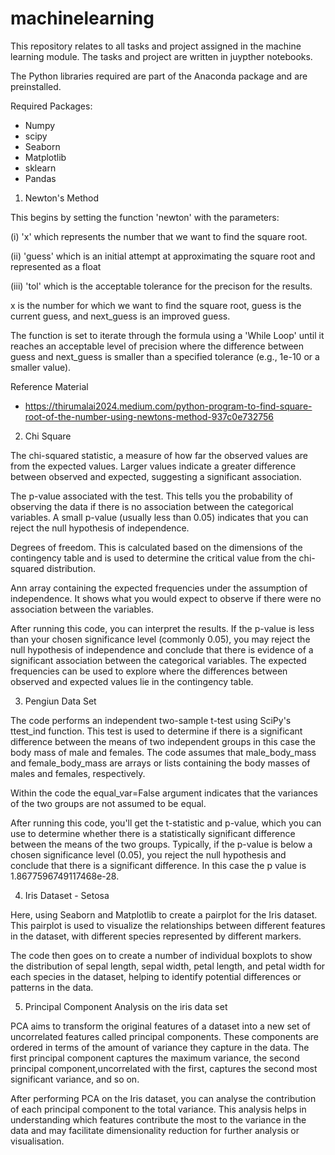# machinelearning
This repository relates to all tasks and project assigned in the machine learning module. The tasks and project are written in juypther notebooks. 

The Python libraries required are part of the Anaconda package and are preinstalled.

Required Packages:

- Numpy
- scipy
- Seaborn
- Matplotlib
- sklearn
- Pandas


1. Newton's Method

This begins by setting the function 'newton' with the parameters:

  (i) 'x' which represents the number that we want to find the square root.
  
  (ii) 'guess' which is an initial attempt at approximating the square root and represented as a float

  (iii) 'tol' which is the acceptable tolerance for the precison for the results.


x is the number for which we want to find the square root, guess is the current guess, and next_guess is an improved guess.

The function is set to iterate through the formula using a 'While Loop' until it reaches an acceptable level of precision where the difference between guess and next_guess is smaller than a specified tolerance (e.g., 1e-10 or a smaller value).




Reference Material
*  https://thirumalai2024.medium.com/python-program-to-find-square-root-of-the-number-using-newtons-method-937c0e732756



2. Chi Square

The chi-squared statistic, a measure of how far the observed values are from the expected values. Larger values indicate a greater difference between observed and expected, suggesting a significant association.

The p-value associated with the test. This tells you the probability of observing the data if there is no association between the categorical variables. A small p-value (usually less than 0.05) indicates that you can reject the null hypothesis of independence.

 Degrees of freedom. This is calculated based on the dimensions of the contingency table and is used to determine the critical value from the chi-squared distribution.

 Ann array containing the expected frequencies under the assumption of independence. It shows what you would expect to observe if there were no association between the variables.

 After running this code, you can interpret the results. If the p-value is less than your chosen significance level (commonly 0.05), you may reject the null hypothesis of independence and conclude that there is evidence of a significant association between the categorical variables. The expected frequencies can be used to explore where the differences between observed and expected values lie in the contingency table.

 3. Pengiun Data Set 

 The code performs an independent two-sample t-test using SciPy's ttest_ind function. This test is used to determine if there is a significant difference between the means of two independent groups in this case the body mass of male and females. The code assumes that male_body_mass and female_body_mass are arrays or lists containing the body masses of males and females, respectively.

 Within the code the equal_var=False argument indicates that the variances of the two groups are not assumed to be equal.

 After running this code, you'll get the t-statistic and p-value, which you can use to determine whether there is a statistically significant difference between the means of the two groups. Typically, if the p-value is below a chosen significance level (0.05), you reject the null hypothesis and conclude that there is a significant difference. In this case the p value is               1.8677596749117468e-28.


 4. Iris Dataset - Setosa

 Here, using Seaborn and Matplotlib to create a pairplot for the Iris dataset. This pairplot is used to visualize the relationships between different features in the dataset, with different species represented by different markers.

 The code then goes on to create a number of individual boxplots to show the distribution of sepal length, sepal width, petal length, and petal width for each species in the dataset, helping to identify potential differences or patterns in the data.

 5. Principal Component Analysis on the iris data set

 PCA aims to transform the original features of a dataset into a new set of uncorrelated features called principal components. These components are ordered in terms of the amount of variance they capture in the data. The first principal component captures the maximum variance, the second principal component,uncorrelated with the first, captures the second most significant variance, and so on.

After performing PCA on the Iris dataset, you can analyse the contribution of each principal component to the total variance. This analysis helps in understanding which features contribute the most to the variance in the data and may facilitate dimensionality reduction for further analysis or visualisation.
 



